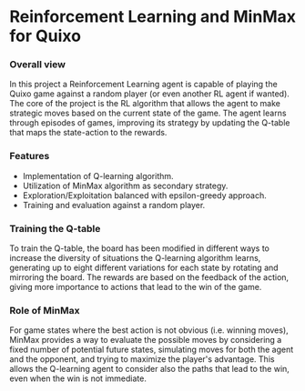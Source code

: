 # Reinforcement Learning and MinMax for Quixo

### Overall view
In this project a Reinforcement Learning agent is capable of playing the Quixo game against a random player (or even another RL agent if wanted). The core of the project is the RL algorithm that allows the agent to make strategic moves based on the current state of the game. The agent learns through episodes of games, improving its strategy by updating the Q-table that maps the state-action to the rewards.

### Features
- Implementation of Q-learning algorithm.
- Utilization of MinMax algorithm as secondary strategy.
- Exploration/Exploitation balanced with epsilon-greedy approach.
- Training and evaluation against a random player.

### Training the Q-table
To train the Q-table, the board has been modified in different ways to increase the diversity of situations the Q-learning algorithm learns, generating up to eight different variations for each state by rotating and mirroring the board. 
The rewards are based on the feedback of the action, giving more importance to actions that lead to the win of the game.

### Role of MinMax
For game states where the best action is not obvious (i.e. winning moves), MinMax provides a way to evaluate the possible moves by considering a fixed number of potential future states, simulating moves for both the agent and the opponent, and trying to maximize the player's advantage. This allows the Q-learning agent to consider also the paths that lead to the win, even when the win is not immediate.

